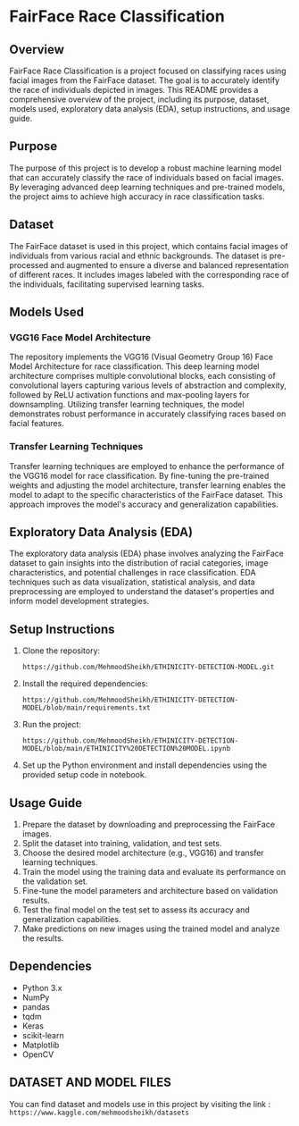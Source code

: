 # FairFace Race Classification

## Overview

FairFace Race Classification is a project focused on classifying races using facial images from the FairFace dataset. The goal is to accurately identify the race of individuals depicted in images. This README provides a comprehensive overview of the project, including its purpose, dataset, models used, exploratory data analysis (EDA), setup instructions, and usage guide.

## Purpose

The purpose of this project is to develop a robust machine learning model that can accurately classify the race of individuals based on facial images. By leveraging advanced deep learning techniques and pre-trained models, the project aims to achieve high accuracy in race classification tasks.

## Dataset

The FairFace dataset is used in this project, which contains facial images of individuals from various racial and ethnic backgrounds. The dataset is pre-processed and augmented to ensure a diverse and balanced representation of different races. It includes images labeled with the corresponding race of the individuals, facilitating supervised learning tasks.

## Models Used

### VGG16 Face Model Architecture

The repository implements the VGG16 (Visual Geometry Group 16) Face Model Architecture for race classification. This deep learning model architecture comprises multiple convolutional blocks, each consisting of convolutional layers capturing various levels of abstraction and complexity, followed by ReLU activation functions and max-pooling layers for downsampling. Utilizing transfer learning techniques, the model demonstrates robust performance in accurately classifying races based on facial features.

### Transfer Learning Techniques

Transfer learning techniques are employed to enhance the performance of the VGG16 model for race classification. By fine-tuning the pre-trained weights and adjusting the model architecture, transfer learning enables the model to adapt to the specific characteristics of the FairFace dataset. This approach improves the model's accuracy and generalization capabilities.

## Exploratory Data Analysis (EDA)

The exploratory data analysis (EDA) phase involves analyzing the FairFace dataset to gain insights into the distribution of racial categories, image characteristics, and potential challenges in race classification. EDA techniques such as data visualization, statistical analysis, and data preprocessing are employed to understand the dataset's properties and inform model development strategies.


## Setup Instructions

1. Clone the repository:

   `https://github.com/MehmoodSheikh/ETHINICITY-DETECTION-MODEL.git`

2. Install the required dependencies:

    `https://github.com/MehmoodSheikh/ETHINICITY-DETECTION-MODEL/blob/main/requirements.txt`

3. Run the project:

   `https://github.com/MehmoodSheikh/ETHINICITY-DETECTION-MODEL/blob/main/ETHINICITY%20DETECTION%20MODEL.ipynb`

4. Set up the Python environment and install dependencies using the provided setup code in notebook.

## Usage Guide

1. Prepare the dataset by downloading and preprocessing the FairFace images.
2. Split the dataset into training, validation, and test sets.
3. Choose the desired model architecture (e.g., VGG16) and transfer learning techniques.
4. Train the model using the training data and evaluate its performance on the validation set.
5. Fine-tune the model parameters and architecture based on validation results.
6. Test the final model on the test set to assess its accuracy and generalization capabilities.
7. Make predictions on new images using the trained model and analyze the results.

## Dependencies

- Python 3.x
- NumPy
- pandas
- tqdm
- Keras
- scikit-learn
- Matplotlib
- OpenCV

## DATASET AND MODEL FILES

You can find dataset and models use in this project by visiting the link :
`https://www.kaggle.com/mehmoodsheikh/datasets`
